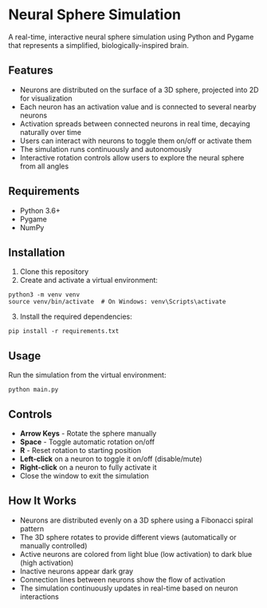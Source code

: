 # Neural Sphere Simulation

A real-time, interactive neural sphere simulation using Python and Pygame that represents a simplified, biologically-inspired brain.

## Features

- Neurons are distributed on the surface of a 3D sphere, projected into 2D for visualization
- Each neuron has an activation value and is connected to several nearby neurons
- Activation spreads between connected neurons in real time, decaying naturally over time
- Users can interact with neurons to toggle them on/off or activate them
- The simulation runs continuously and autonomously
- Interactive rotation controls allow users to explore the neural sphere from all angles

## Requirements

- Python 3.6+
- Pygame
- NumPy

## Installation

1. Clone this repository
2. Create and activate a virtual environment:

```
python3 -m venv venv
source venv/bin/activate  # On Windows: venv\Scripts\activate
```

3. Install the required dependencies:

```
pip install -r requirements.txt
```

## Usage

Run the simulation from the virtual environment:

```
python main.py
```

## Controls

- **Arrow Keys** - Rotate the sphere manually
- **Space** - Toggle automatic rotation on/off
- **R** - Reset rotation to starting position
- **Left-click** on a neuron to toggle it on/off (disable/mute)
- **Right-click** on a neuron to fully activate it
- Close the window to exit the simulation

## How It Works

- Neurons are distributed evenly on a 3D sphere using a Fibonacci spiral pattern
- The 3D sphere rotates to provide different views (automatically or manually controlled)
- Active neurons are colored from light blue (low activation) to dark blue (high activation)
- Inactive neurons appear dark gray
- Connection lines between neurons show the flow of activation
- The simulation continuously updates in real-time based on neuron interactions 